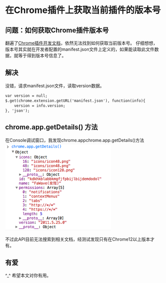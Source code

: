 # 在Chrome插件上获取当前插件的版本号

## 问题：如何获取Chrome插件版本号

翻遍了[Chrome插件开发文档](http://code.google.com/chrome/extensions/api_index.html)，依然无法找到如何获取当前版本号。
仔细想想，版本号其实就在开发者配置的manifest.json文件上定义的，如果能读取此文件数据，就等于得到版本号信息了。

## 解决

没错，请求manifest.json文件，读取version数据。
    
    var version = null;
    $.get(chrome.extension.getURL('manifest.json'), function(info){
        version = info.version;
    }, 'json');
    
## chrome.app.getDetails() 方法

在Console调试窗口，我发现chrome.appchrome.app.getDetails()方法
![getDetails()](getDetails.jpg)

不过此API目前无法搜索到相关文档，经测试发现只有在Chrome12以上版本才有。

## 有爱 

^_^ 希望本文对你有用。
